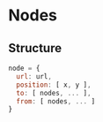 Nodes
=====

Structure
---------

```javascript
node = {
  url: url,
  position: [ x, y ],
  to: [ nodes, ... ],
  from: [ nodes, ... ]
}
```

